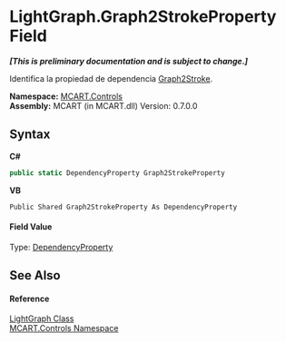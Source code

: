 # LightGraph.Graph2StrokeProperty Field
 _**\[This is preliminary documentation and is subject to change.\]**_

Identifica la propiedad de dependencia <a href="019c14bd-ec5b-8e4c-67b4-e3b78bf4746f">Graph2Stroke</a>.

**Namespace:**&nbsp;<a href="1c9d7a8e-81d4-838a-f87d-7379b253b6ce">MCART.Controls</a><br />**Assembly:**&nbsp;MCART (in MCART.dll) Version: 0.7.0.0

## Syntax

**C#**<br />
``` C#
public static DependencyProperty Graph2StrokeProperty
```

**VB**<br />
``` VB
Public Shared Graph2StrokeProperty As DependencyProperty
```


#### Field Value
Type: <a href="http://msdn2.microsoft.com/es-es/library/ms589318" target="_blank">DependencyProperty</a>

## See Also


#### Reference
<a href="f400f8f7-1065-2800-6141-c19ec74de27c">LightGraph Class</a><br /><a href="1c9d7a8e-81d4-838a-f87d-7379b253b6ce">MCART.Controls Namespace</a><br />